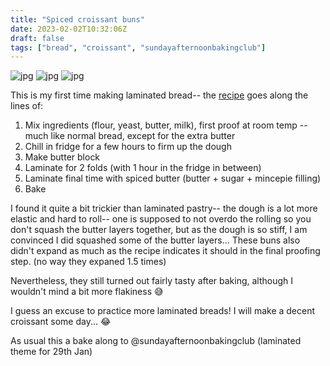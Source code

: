 ```yaml
---
title: "Spiced croissant buns"
date: 2023-02-02T10:32:06Z
draft: false
tags: ["bread", "croissant", "sundayafternoonbakingclub"]
---
```


![jpg](/2023-02-02-spiced-crossant-buns/2023-02-02-spiced-crossaint-buns-1.jpg)
![jpg](/2023-02-02-spiced-crossant-buns/2023-02-02-spiced-crossaint-buns-2.jpg)
![jpg](/2023-02-02-spiced-crossant-buns/2023-02-02-spiced-crossaint-buns-3.jpg)

<!-- 
{{< figure src="/2023-02-02-spiced-crossant-buns/2023-02-02-spiced-crossaint-buns-1.jpg" width="30%">}}
{{< figure src="/2023-02-02-spiced-crossant-buns/2023-02-02-spiced-crossaint-buns-2.jpg" width="30%">}}
{{< figure src="/2023-02-02-spiced-crossant-buns/2023-02-02-spiced-crossaint-buns-3.jpg" width="30%">}} -->

This is my first time making laminated bread-- the [recipe](https://kitchenprojects.substack.com/p/hot-croissant-buns) goes along the lines of: 
1. Mix ingredients (flour, yeast, butter, milk), first proof at room temp -- much like normal bread, except for the extra butter
2. Chill in fridge for a few hours to firm up the dough
3. Make butter block
4. Laminate for 2 folds (with 1 hour in the fridge in between)
5. Laminate final time with spiced butter (butter + sugar + mincepie filling)
6. Bake

I found it quite a bit trickier than laminated pastry-- the dough is a lot more elastic and hard to roll-- one is supposed to not overdo the rolling so you don't squash the butter layers together, but as the dough is so stiff, I am convinced I did squashed some of the butter layers... These buns also didn't expand as much as the recipe indicates it should in the final proofing step. (no way they expaned 1.5 times)

Nevertheless, they still turned out fairly tasty after baking, although I wouldn't mind a bit more flakiness 😅

I guess an excuse to practice more laminated breads! I will make a decent croissant some day...  😂

As usual this a bake along to @sundayafternoonbakingclub (laminated theme for 29th Jan)